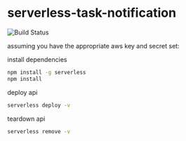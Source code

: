 # serverless-task-notification

![Build Status](https://codebuild.us-east-1.amazonaws.com/badges?uuid=eyJlbmNyeXB0ZWREYXRhIjoiSm9qMlRHaWt0bktmMld1OG1xcXVOR2xoMGNCR0hrWjg2dDV1NzJQVXFxYUVNUmhXdkxpSXE5bytCZmlDYWFxZmdxRGVPd0pBb24xdnd6TzRIU3RJOERNPSIsIml2UGFyYW1ldGVyU3BlYyI6Ik8xVGJZcmlDTEpjOTh4cEMiLCJtYXRlcmlhbFNldFNlcmlhbCI6MX0%3D&branch=master)

assuming you have the appropriate aws key and secret set:

install dependencies

```bash
npm install -g serverless
npm install
```

deploy api

```bash
serverless deploy -v
```

teardown api

```bash
serverless remove -v
```
